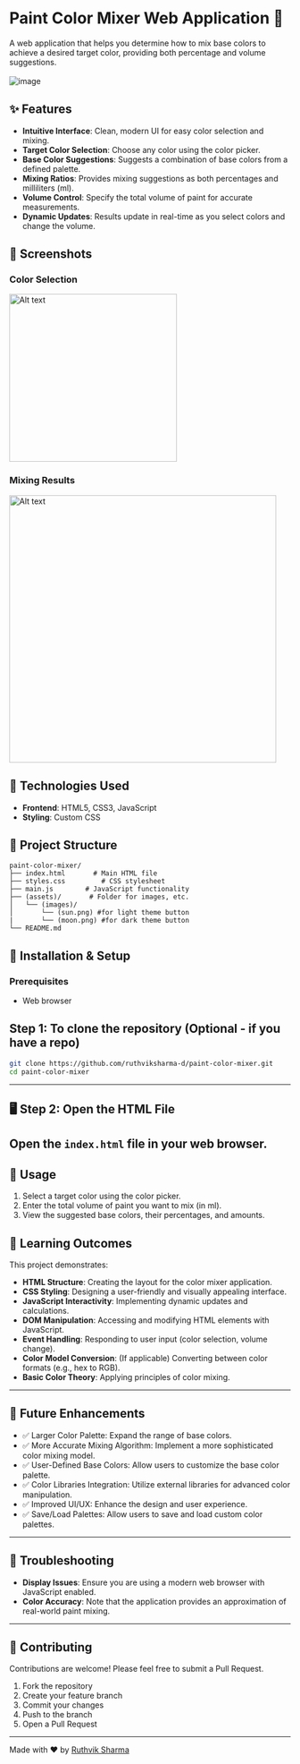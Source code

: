 # Paint Color Mixer Web Application 🎨

A web application that helps you determine how to mix base colors to achieve a desired target color, providing both percentage and volume suggestions.
<br><br>
![image](https://github.com/user-attachments/assets/ae557904-64ae-4c73-ab7a-1edfd339745e)
<br>
## ✨ Features

-   **Intuitive Interface**: Clean, modern UI for easy color selection and mixing.
-   **Target Color Selection**: Choose any color using the color picker.
-   **Base Color Suggestions**: Suggests a combination of base colors from a defined palette.
-   **Mixing Ratios**: Provides mixing suggestions as both percentages and milliliters (ml).
-   **Volume Control**: Specify the total volume of paint for accurate measurements.
-   **Dynamic Updates**: Results update in real-time as you select colors and change the volume.

## 📱 Screenshots

### Color Selection

<img src="https://github.com/user-attachments/assets/531f76b3-65ca-438f-96f3-0a54f6639d76" alt="Alt text" width="300">

### Mixing Results

<img src="https://github.com/user-attachments/assets/6b266737-61c6-448d-827f-43324fb1d5d7" alt="Alt text" width="478">

## 🔧 Technologies Used

-   **Frontend**: HTML5, CSS3, JavaScript
-   **Styling**: Custom CSS

## 📁 Project Structure

```
paint-color-mixer/
├── index.html       # Main HTML file
├── styles.css         # CSS stylesheet
├── main.js        # JavaScript functionality
├── (assets)/       # Folder for images, etc.
│   └── (images)/
│       └── (sun.png) #for light theme button
|       └── (moon.png) #for dark theme button 
└── README.md        
```

## 🚀 Installation & Setup

### Prerequisites

-   Web browser

## Step 1: To clone the repository (Optional - if you have a repo)

```bash
git clone https://github.com/ruthviksharma-d/paint-color-mixer.git
cd paint-color-mixer
```
---
## 🖥️ Step 2: Open the HTML File

Open the `index.html` file in your web browser.
---
## 🧰 Usage

1. Select a target color using the color picker.
2. Enter the total volume of paint you want to mix (in ml).
3. View the suggested base colors, their percentages, and amounts.

## 🧠 Learning Outcomes

This project demonstrates:

- **HTML Structure**: Creating the layout for the color mixer application.
- **CSS Styling**: Designing a user-friendly and visually appealing interface.
- **JavaScript Interactivity**: Implementing dynamic updates and calculations.
- **DOM Manipulation**: Accessing and modifying HTML elements with JavaScript.
- **Event Handling**: Responding to user input (color selection, volume change).
- **Color Model Conversion**: (If applicable) Converting between color formats (e.g., hex to RGB).
- **Basic Color Theory**: Applying principles of color mixing.

---

## 📝 Future Enhancements

- ✅ Larger Color Palette: Expand the range of base colors.
- ✅ More Accurate Mixing Algorithm: Implement a more sophisticated color mixing model.
- ✅ User-Defined Base Colors: Allow users to customize the base color palette.
- ✅ Color Libraries Integration: Utilize external libraries for advanced color manipulation.
- ✅ Improved UI/UX: Enhance the design and user experience.
- ✅ Save/Load Palettes: Allow users to save and load custom color palettes.

---

## 🐛 Troubleshooting

- **Display Issues**: Ensure you are using a modern web browser with JavaScript enabled.
- **Color Accuracy**: Note that the application provides an approximation of real-world paint mixing.

---

## 👥 Contributing

Contributions are welcome! Please feel free to submit a Pull Request.

1. Fork the repository
2. Create your feature branch
3. Commit your changes
4. Push to the branch
5. Open a Pull Request

---

Made with ❤️ by [Ruthvik Sharma](https://github.com/ruthviksharma-d)
